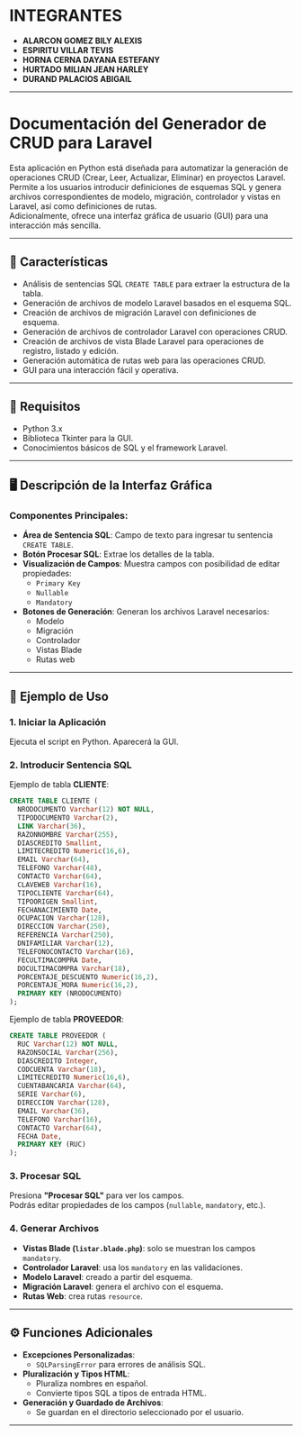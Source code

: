 
# INTEGRANTES

- **ALARCON GOMEZ BILY ALEXIS**
- **ESPIRITU VILLAR TEVIS**
- **HORNA CERNA DAYANA ESTEFANY**
- **HURTADO MILIAN JEAN HARLEY**
- **DURAND PALACIOS ABIGAIL**

---

# Documentación del Generador de CRUD para Laravel

Esta aplicación en Python está diseñada para automatizar la generación de operaciones CRUD (Crear, Leer, Actualizar, Eliminar) en proyectos Laravel.  
Permite a los usuarios introducir definiciones de esquemas SQL y genera archivos correspondientes de modelo, migración, controlador y vistas en Laravel, así como definiciones de rutas.  
Adicionalmente, ofrece una interfaz gráfica de usuario (GUI) para una interacción más sencilla.

---

## 🧩 Características

- Análisis de sentencias SQL `CREATE TABLE` para extraer la estructura de la tabla.
- Generación de archivos de modelo Laravel basados en el esquema SQL.
- Creación de archivos de migración Laravel con definiciones de esquema.
- Generación de archivos de controlador Laravel con operaciones CRUD.
- Creación de archivos de vista Blade Laravel para operaciones de registro, listado y edición.
- Generación automática de rutas web para las operaciones CRUD.
- GUI para una interacción fácil y operativa.

---

## 🔧 Requisitos

- Python 3.x  
- Biblioteca Tkinter para la GUI.  
- Conocimientos básicos de SQL y el framework Laravel.

---

## 🖥️ Descripción de la Interfaz Gráfica

### Componentes Principales:

- **Área de Sentencia SQL**: Campo de texto para ingresar tu sentencia `CREATE TABLE`.
- **Botón Procesar SQL**: Extrae los detalles de la tabla.
- **Visualización de Campos**: Muestra campos con posibilidad de editar propiedades:
  - `Primary Key`
  - `Nullable`
  - `Mandatory`
- **Botones de Generación**: Generan los archivos Laravel necesarios:
  - Modelo
  - Migración
  - Controlador
  - Vistas Blade
  - Rutas web

---

## 🚀 Ejemplo de Uso

### 1. Iniciar la Aplicación

Ejecuta el script en Python. Aparecerá la GUI.

### 2. Introducir Sentencia SQL

Ejemplo de tabla **CLIENTE**:

```sql
CREATE TABLE CLIENTE (
  NRODOCUMENTO Varchar(12) NOT NULL,
  TIPODOCUMENTO Varchar(2),
  LINK Varchar(36),
  RAZONNOMBRE Varchar(255),
  DIASCREDITO Smallint,
  LIMITECREDITO Numeric(16,6),
  EMAIL Varchar(64),
  TELEFONO Varchar(48),
  CONTACTO Varchar(64),
  CLAVEWEB Varchar(16),
  TIPOCLIENTE Varchar(64),
  TIPOORIGEN Smallint,
  FECHANACIMIENTO Date,
  OCUPACION Varchar(128),
  DIRECCION Varchar(250),
  REFERENCIA Varchar(250),
  DNIFAMILIAR Varchar(12),
  TELEFONOCONTACTO Varchar(16),
  FECULTIMACOMPRA Date,
  DOCULTIMACOMPRA Varchar(18),
  PORCENTAJE_DESCUENTO Numeric(16,2),
  PORCENTAJE_MORA Numeric(16,2),
  PRIMARY KEY (NRODOCUMENTO)
);
```

Ejemplo de tabla **PROVEEDOR**:

```sql
CREATE TABLE PROVEEDOR (
  RUC Varchar(12) NOT NULL,
  RAZONSOCIAL Varchar(256),
  DIASCREDITO Integer,
  CODCUENTA Varchar(18),
  LIMITECREDITO Numeric(16,6),
  CUENTABANCARIA Varchar(64),
  SERIE Varchar(6),
  DIRECCION Varchar(128),
  EMAIL Varchar(36),
  TELEFONO Varchar(16),
  CONTACTO Varchar(64),
  FECHA Date,
  PRIMARY KEY (RUC)
);
```

### 3. Procesar SQL

Presiona **"Procesar SQL"** para ver los campos.  
Podrás editar propiedades de los campos (`nullable`, `mandatory`, etc.).

### 4. Generar Archivos

- **Vistas Blade (`listar.blade.php`)**: solo se muestran los campos `mandatory`.
- **Controlador Laravel**: usa los `mandatory` en las validaciones.
- **Modelo Laravel**: creado a partir del esquema.
- **Migración Laravel**: genera el archivo con el esquema.
- **Rutas Web**: crea rutas `resource`.

---

## ⚙️ Funciones Adicionales

- **Excepciones Personalizadas**:  
  - `SQLParsingError` para errores de análisis SQL.
- **Pluralización y Tipos HTML**:  
  - Pluraliza nombres en español.  
  - Convierte tipos SQL a tipos de entrada HTML.
- **Generación y Guardado de Archivos**:  
  - Se guardan en el directorio seleccionado por el usuario.

---
